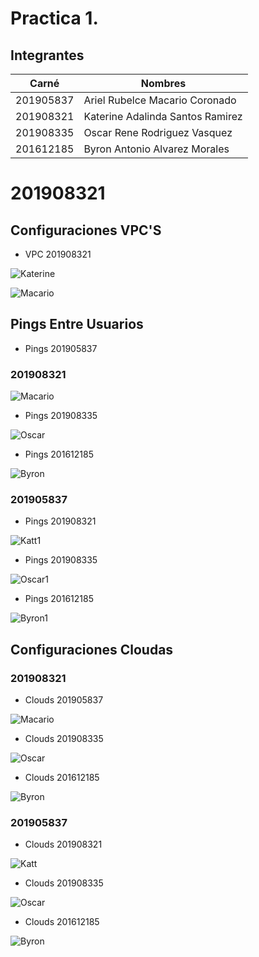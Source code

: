 # Practica 1.

## Integrantes

| Carné | Nombres |
| ------------- | ------------- |
| 201905837  | Ariel Rubelce Macario Coronado  |
| 201908321  | Katerine Adalinda Santos Ramirez  |
| 201908335  | Oscar Rene Rodriguez Vasquez   |
| 201612185  | Byron Antonio Alvarez Morales   |


# 201908321

## Configuraciones VPC'S

- VPC 201908321

![Katerine](https://github.com/Macario12/REDES1_S1_2022_Grupo5/blob/main/Practica1/Kat%20Practica1/Configuracion%20de%20la%20vpc.PNG)

![Macario](../Practica1/201905837/vpc.PNG)


## Pings Entre Usuarios

- Pings 201905837

### 201908321

![Macario](https://github.com/Macario12/REDES1_S1_2022_Grupo5/blob/main/Practica1/Kat%20Practica1/Macario.PNG)

- Pings 201908335

![Oscar](https://github.com/Macario12/REDES1_S1_2022_Grupo5/blob/main/Practica1/Kat%20Practica1/Coca.PNG)

- Pings 201612185

![Byron](https://github.com/Macario12/REDES1_S1_2022_Grupo5/blob/main/Practica1/Kat%20Practica1/Byron.PNG)

### 201905837

- Pings 201908321

![Katt1](../Practica1/201905837/ping192.168.15.30.PNG)

- Pings 201908335

![Oscar1](../Practica1/201905837/pinv2192.168.15.20.PNG)

- Pings 201612185

![Byron1](../Practica1/201905837/ping192.168.15.40.PNG)

## Configuraciones Cloudas

### 201908321

- Clouds 201905837

![Macario](https://github.com/Macario12/REDES1_S1_2022_Grupo5/blob/main/Practica1/Kat%20Practica1/Nube%20Macario.PNG)

- Clouds 201908335

![Oscar](https://github.com/Macario12/REDES1_S1_2022_Grupo5/blob/main/Practica1/Kat%20Practica1/Nube%20Oscar.PNG)

- Clouds 201612185
 
![Byron](https://github.com/Macario12/REDES1_S1_2022_Grupo5/blob/main/Practica1/Kat%20Practica1/Nube%20Byron.PNG)

### 201905837

- Clouds 201908321

![Katt](../Practica1/201905837/cloudkati.PNG)

- Clouds 201908335

![Oscar](../Practica1/201905837/cloudcoca.PNG)

- Clouds 201612185

![Byron](../Practica1/201905837/cloudbyron.PNG)
